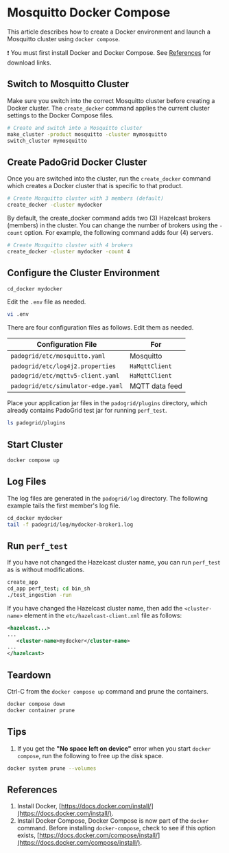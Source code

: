 # Mosquitto Docker Compose

This article describes how to create a Docker environment and launch a Mosquitto cluster using `docker compose`.

:exclamation: You must first install Docker and Docker Compose. See [References](#references) for download links.

## Switch to Mosquitto Cluster

Make sure you switch into the correct Mosquitto cluster before creating a Docker cluster. The `create_docker` command applies the current cluster settings to the Docker Compose files.

```bash
# Create and switch into a Mosquitto cluster
make_cluster -product mosquitto -cluster mymosquitto 
switch_cluster mymosquitto
```

## Create PadoGrid Docker Cluster

Once you are switched into the cluster, run the `create_docker` command which creates a Docker cluster that is specific to that product.

```bash
# Create Mosquitto cluster with 3 members (default)
create_docker -cluster mydocker
```

By default, the create_docker command adds two (3) Hazelcast brokers (members) in the cluster. You can change the number of brokers using the `-count` option. For example, the following command adds four (4) servers.

```bash
# Create Mosquitto cluster with 4 brokers
create_docker -cluster mydocker -count 4
```

## Configure the Cluster Environment

```bash
cd_docker mydocker
```

Edit the `.env` file as needed.

```bash
vi .env
```

There are four configuration files as follows. Edit them as needed.

| Configuration File                 | For            |
| ---------------------------------- | -------------- |
| `padogrid/etc/mosquitto.yaml`      | Mosquitto      |
| `padogrid/etc/log4j2.properties`   | `HaMqttClient` |
| `padogrid/etc/mqttv5-client.yaml`   | `HaMqttClient` |
| `padogrid/etc/simulator-edge.yaml` | MQTT data feed |

Place your application jar files in the `padogrid/plugins` directory, which already contains PadoGrid test jar for running `perf_test`. 

```bash
ls padogrid/plugins
```

## Start Cluster

```bash
docker compose up
```

## Log Files

The log files are generated in the `padogrid/log` directory. The following example tails the first member's log file.

```bash
cd_docker mydocker
tail -f padogrid/log/mydocker-broker1.log
```

## Run `perf_test`

If you have not changed the Hazelcast cluster name, you can run `perf_test` as is without modifications.

```bash
create_app
cd_app perf_test; cd bin_sh
./test_ingestion -run
```
 
If you have changed the Hazelcast cluster name, then add the `<cluster-name>` element in the `etc/hazelcast-client.xml` file as follows:

```xml
<hazelcast...>
...
   <cluster-name>mydocker</cluster-name>
...
</hazelcast>
```

## Teardown

Ctrl-C from the `docker compose up` command and prune the containers.

```bash
docker compose down
docker container prune
```

## Tips

1. If you get the **"No space left on device"** error when you start `docker compose`, run the following to free up the disk space.

```bash
docker system prune --volumes
````

## References
1. Install Docker, [https://docs.docker.com/install/](https://docs.docker.com/install/).
2. Install Docker Compose, Docker Compose is now part of the `docker` command. Before installing `docker-compose`, check to see if this option exists, [https://docs.docker.com/compose/install/](https://docs.docker.com/compose/install/). 
